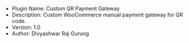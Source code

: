
 * Plugin Name: Custom QR Payment Gateway
 * Description: Custom WooCommerce manual payment gateway for QR code.
 * Version: 1.0
 * Author: Divyashwar Raj Gurung

